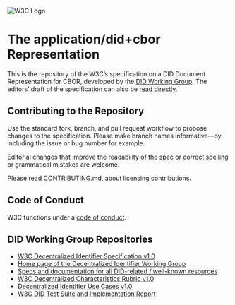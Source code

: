 
![W3C Logo](https://www.w3.org/Icons/w3c_home)

# The application/did+cbor Representation

This is the repository of the W3C’s specification on a DID Document
Representation for CBOR, developed by the [DID Working Group](https://www.w3.org/2019/did-wg/). The editors’ draft of the specification can also be [read directly](https://w3c.github.io/did-representation-cbor/).

## Contributing to the Repository

Use the standard fork, branch, and pull request workflow to propose changes to
the specification. Please make branch names informative—by including the issue
or bug number for example.

Editorial changes that improve the readability of the spec or correct spelling
or grammatical mistakes are welcome.

Please read [CONTRIBUTING.md](CONTRIBUTING.md), about licensing contributions.

## Code of Conduct

W3C functions under a [code of conduct](https://www.w3.org/Consortium/cepc/).

## DID Working Group Repositories

* [W3C Decentralized Identifier Specification v1.0](https://github.com/w3c/did-core)
* [Home page of the Decentralized Identifier Working Group](https://github.com/w3c/did-wg)
* [Specs and documentation for all DID-related /.well-known resources](https://github.com/decentralized-identity/.well-known)
* [W3C Decentralized Characteristics Rubric v1.0](https://github.com/w3c/did-rubric)
* [Decentralized Identifier Use Cases v1.0](https://github.com/w3c/did-use-cases)
* [W3C DID Test Suite and Implementation Report](https://github.com/w3c/did-test-suite)
